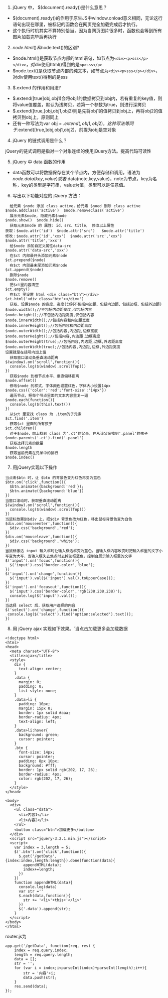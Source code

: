 1. jQuery 中， $(document).ready()是什么意思？
  - $(document).ready()的作用于原生JS中window.onload意义相同，无论这行语句出现在哪里，被标记的函数会在网页完全加载完成后才执行。
  - 这个执行时机其实不算特别恰当，因为当网页图片很多时，函数也会等到所有图片加载完毕后再执行
2. $node.html()和$node.text()的区别?
  - $node.html()是获取节点内部的html语句，如节点为```<div><p>sss</p></div>```，对div使用html()得到的是```<p>sss</p>```
  - $node.text()是获取节点内部的纯文本，如节点为```<div><p>sss</p></div>```，对div使用text()得到的是sss
3. $.extend 的作用和用法? 
  - $.extend([true]obj,obj1)会将obj1的数据拷贝到obj内，若有重复的key值，则将value值覆盖，默认为浅拷贝，若第一个参数为true，则进行深拷贝
  - $.extend([true,]obj,obj1,obj2)则是先将obj1的值拷贝到obj上，再将obj2的值拷贝到obj上，原则同上
  - 还有一种写法为var obj = $.extend({},obj1,obj2)，这种写法等同于$.extend([true,]obj,obj1,obj2)，前提为obj是空对象
4. jQuery 的链式调用是什么？

jQuery的链式调用是指对一个对象连续的使用jQuery方法。提高代码可读性

5. jQuery 中 data 函数的作用
  - data函数可以将数据保存在某个节点内，方便存储和调用，语法为$node.data(key,value)或者$.data(note,key,value)，note为节点，key为名称，key的类型是字符串，value为值，类型可以是任意值。
6. 写出以下功能对应的 jQuery 方法：
```
  给元素 $node 添加 class active，给元素 $noed 删除 class active
$node.addClass('active')  $node.removeClass('active')
  展示元素$node, 隐藏元素$node
$node.show()  $node.hide()
  获取元素$node 的 属性: id、src、title， 修改以上属性
获取：$node.attr('id')  $node.attr('src')   $node.attr('title')
修改：$node.attr('id','xxx')  $node.attr('src','xxx')   $node.attr('title','xxx')
  给$node 添加自定义属性data-src
$node.attr('data-src','xxx')
  在$ct 内部最开头添加元素$node
$ct.prepend($node)
  在$ct 内部最末尾添加元素$node
$ct.append($node)
  删除$node
$node.remove()
  把$ct里内容清空
$ct.empty()
  在$ct 里设置 html <div class="btn"></div>
$ct.html('<div class="btn"></div>')
  获取、设置$node 的宽度、高度(分别不包括内边距、包括内边距、包括边框、包括外边距)
$node.width();//不包括内边距宽度,仅包括内容
$node.height();//不包括内边距高度,仅包括内容
$node.innerWidth();//包括内容和内边距宽度
$node.innerHeight();//包括内容和内边距高度
$node.outerWidth();//包括内容,内边距,边框宽度
$node.outerHeight();//包括内容,内边距,边框高度
$node.outerHeight(true);//包括内容,内边距,边框,外边距高度
$node.outerWidth(true);//包括内容,内边距,边框,外边距宽度
设置就是在括号内加上值
  获取窗口滚动条垂直滚动距离
$(window).on('scroll',function(){
  console.log($(window).scrollTop())
})
  获取$node 到根节点水平、垂直偏移距离
$node.offset()
  修改$node 的样式，字体颜色设置红色，字体大小设置14px
$node.css({'color':'red';'font-size':'14px'})
  遍历节点，把每个节点里面的文本内容重复一遍
$node.each(function(){
  console.log($(this).text())
})
  从$ct 里查找 class 为 .item的子元素
$ct.find('.item')
  获取$ct 里面的所有孩子
$ct.children()
  对于$node，向上找到 class 为'.ct'的父亲，在从该父亲找到'.panel'的孩子
$node.parents('.ct').find('.panel')
  获取选择元素的数量
$node.length
  获取当前元素在兄弟中的排行
$node.index()
```

7. 用jQuery实现以下操作
```
当点击$btn 时，让 $btn 的背景色变为红色再变为蓝色
$btn.on('click',function(){
  $btn.animate({background:'red'});
  $btn.animate({background:'blue'})  
})
当窗口滚动时，获取垂直滚动距离
$(window).on('scroll',function(){
  console.log($(window).scrollTop())
})
当鼠标放置到$div 上，把$div 背景色改为红色，移出鼠标背景色变为白色
$div.on('mouseenter',function(){
  $div.css('background','red');
})
$div.on('mouseleave',function(){
  $div.css('background','white');
})
当鼠标激活 input 输入框时让输入框边框变为蓝色，当输入框内容改变时把输入框里的文字小写变为大写，当输入框失去焦点时去掉边框蓝色，控制台展示输入框里的文字
$('input').on('focus',function(){
  $('input').css('border-color','blue');
})
$('input').on('change',function(){
  $('input').val($('input').val().toUpperCase());
})
$('input').on('focusout',function(){
  $('input').css('border-color','rgb(238,238,238)');
  console.log($('input').val());
})
当选择 select 后，获取用户选择的内容
$('select').on('change',function(){
 console.log($('select').find('option:selected').text());
})
```

8. 用 jQuery ajax 实现如下效果。`当点击加载更多会加载数据

```
<!doctype html>
<html>
<head>
  <meta charset="UTF-8">
  <title>ajax</title>
  <style>
    div {
      text-align: center;
    }
    .data {
      margin: 0;
      padding: 0;
      list-style: none;
    }
    .data>li {
      padding: 10px;
      margin: 15px 0;
      border: 1px solid #aaa;
      border-radius: 4px;
      text-align: left;
    }
    .data>li:hover{
      background: green;
      cursor: pointer;
    }
    .btn {
      font-size: 14px;
      cursor: pointer;
      padding: 8px 10px;
      background: #fff;
      border: 1px solid rgb(202, 17, 26);
      border-radius: 4px;
      color: rgb(202, 17, 26);
    }    
  </style>
</head>

<body>
  <div>
    <ul class="data">
      <li>内容1</li>
      <li>内容2</li>
    </ul>
    <buttom class="btn">加载更多</buttom>
  </div>
  <script src="jquery-3.2.1.min.js"></script>
  <script>
    var index = 3,length = 5;
    $('.btn').on('click',function(){
      $.get('/getData',{index:index,length:length}).done(function(data){
        appendHTML(data);
        index+=length;
      })
    })
    function appendHTML(data){
      console.log(data)
      var str =''
      $.each(data,function(){
        str += '<li>'+this+'</li>'
      })
      $('.data').append(str);
    }
  </script>
</body>
</html>
```

router.js为

```
app.get('/getData', function(req, res) {
	index = req.query.index;
	length = req.query.length;
	data = [];
	str = '';
	for (var i = index;i<parseInt(index)+parseInt(length);i++){
		str = '内容'+i;
		data.push(str);
	}
	res.send(data);	
});
```